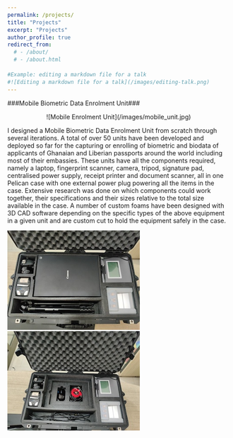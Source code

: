 ```yaml
---
permalink: /projects/
title: "Projects"
excerpt: "Projects"
author_profile: true
redirect_from: 
  # - /about/
  # - /about.html

#Example: editing a markdown file for a talk
#![Editing a markdown file for a talk](/images/editing-talk.png)
---
```

###Mobile Biometric Data Enrolment Unit###  

 <p align="center">![Mobile Enrolment Unit](/images/mobile_unit.jpg)</p>

I designed a Mobile Biometric Data Enrolment Unit from scratch through several iterations. A total of over 50 units have been developed and deployed so far for the capturing or enrolling of biometric and biodata of applicants of Ghanaian and Liberian passports around the world including most of their embassies. These units have all the components required, namely a laptop, fingerprint scanner, camera, tripod, signature pad, centralised power supply, receipt printer and document scanner, all in one Pelican case with one external power plug powering all the items in the case. Extensive research was done on which components could work together, their specifications and their sizes relative to the total size available in the case. A number of custom foams have been designed with 3D CAD software depending on the specific types of the above equipment in a given unit and are custom cut to hold the equipment safely in the case.

![Mobile Enrolment Unit](/images/mobile_unit_2.jpg)
![Mobile Enrolment Unit](/images/mobile_unit_3.jpg)